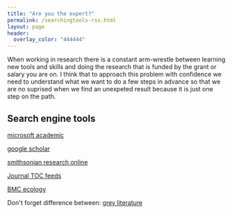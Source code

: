 ```yaml
---
title: "Are you the expert?"
permalink: /searchingtools-rss.html
layout: page 
header:
  overlay_color: "444444"
---
```


When working in research there is a constant arm-wrestle between learning new tools and skills and doing the research that is funded by the grant or salary you are on. I think that to approach this problem with confidence we need to understand what we want to do a few steps in advance so that we are no suprised when we find an unexpeted result because it is just one step on the path.

## Search engine tools

[microsoft academic](https://academic.microsoft.com/home)

[google scholar](https://scholar.google.com/)

[smithsonian research online](https://research.si.edu/)

[Journal TOC feeds](http://www.journaltocs.ac.uk/)

[BMC ecology](https://bmcecol.biomedcentral.com/?gclid=CjwKCAjwwtTmBRBqEiwA-b6c_2O3qLcJE2muBpVHo0ndpND1OvV39JsKbR4Nh3UO6P5jy17Bk_HnbBoCXoEQAvD_BwE)



Don't forget difference between: [grey literature](https://en.wikipedia.org/wiki/Grey_literature)